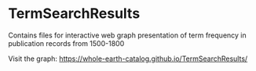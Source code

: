 # TermSearchResults
Contains files for interactive web graph presentation of term frequency in publication records from 1500-1800

Visit the graph:
https://whole-earth-catalog.github.io/TermSearchResults/


